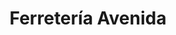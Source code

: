 ---
title: "Ferretería Avenida"
url: /ciudad-autonoma-de-buenos-aires/ferreteria-avenida/
shop: Eisenwaren
---